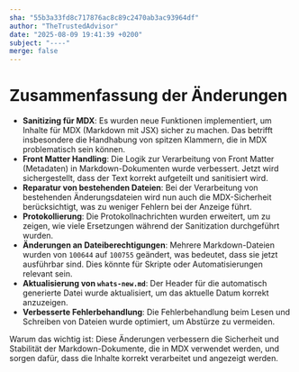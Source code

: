 ```yaml
---
sha: "55b3a33fd8c717876ac8c89c2470ab3ac93964df"
author: "TheTrustedAdvisor"
date: "2025-08-09 19:41:39 +0200"
subject: "----"
merge: false
---
```


# Zusammenfassung der Änderungen

- **Sanitizing für MDX**: Es wurden neue Funktionen implementiert, um Inhalte für MDX (Markdown mit JSX) sicher zu machen. Das betrifft insbesondere die Handhabung von spitzen Klammern, die in MDX problematisch sein können.
- **Front Matter Handling**: Die Logik zur Verarbeitung von Front Matter (Metadaten) in Markdown-Dokumenten wurde verbessert. Jetzt wird sichergestellt, dass der Text korrekt aufgeteilt und sanitisiert wird.
- **Reparatur von bestehenden Dateien**: Bei der Verarbeitung von bestehenden Änderungsdateien wird nun auch die MDX-Sicherheit berücksichtigt, was zu weniger Fehlern bei der Anzeige führt.
- **Protokollierung**: Die Protokollnachrichten wurden erweitert, um zu zeigen, wie viele Ersetzungen während der Sanitization durchgeführt wurden.
- **Änderungen an Dateiberechtigungen**: Mehrere Markdown-Dateien wurden von `100644` auf `100755` geändert, was bedeutet, dass sie jetzt ausführbar sind. Dies könnte für Skripte oder Automatisierungen relevant sein.
- **Aktualisierung von `whats-new.md`**: Der Header für die automatisch generierte Datei wurde aktualisiert, um das aktuelle Datum korrekt anzuzeigen.
- **Verbesserte Fehlerbehandlung**: Die Fehlerbehandlung beim Lesen und Schreiben von Dateien wurde optimiert, um Abstürze zu vermeiden.

Warum das wichtig ist: Diese Änderungen verbessern die Sicherheit und Stabilität der Markdown-Dokumente, die in MDX verwendet werden, und sorgen dafür, dass die Inhalte korrekt verarbeitet und angezeigt werden.

